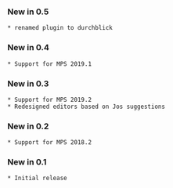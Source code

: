 ### New in 0.5
    * renamed plugin to durchblick

### New in 0.4
    * Support for MPS 2019.1

### New in 0.3
    * Support for MPS 2019.2
    * Redesigned editors based on Jos suggestions
    
### New in 0.2
    * Support for MPS 2018.2

### New in 0.1
    * Initial release

